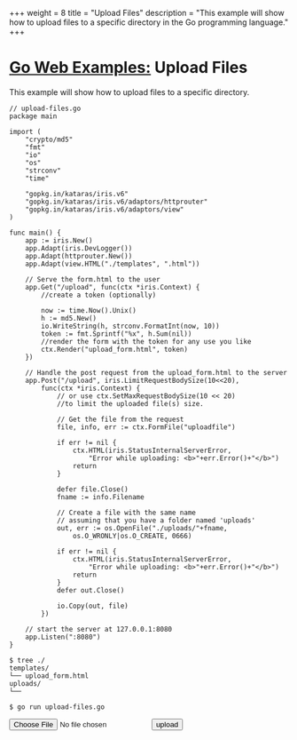 +++
weight = 8
title = "Upload Files"
description = "This example will show how to upload files to a specific directory in the Go programming language."
+++

# [Go Web Examples:](/) Upload Files

This example will show how to upload files to a specific directory.

```
// upload-files.go
package main

import (
	"crypto/md5"
	"fmt"
	"io"
	"os"
	"strconv"
	"time"

	"gopkg.in/kataras/iris.v6"
	"gopkg.in/kataras/iris.v6/adaptors/httprouter"
	"gopkg.in/kataras/iris.v6/adaptors/view"
)

func main() {
	app := iris.New()
	app.Adapt(iris.DevLogger())
	app.Adapt(httprouter.New())
	app.Adapt(view.HTML("./templates", ".html"))

	// Serve the form.html to the user
	app.Get("/upload", func(ctx *iris.Context) {
		//create a token (optionally)

		now := time.Now().Unix()
		h := md5.New()
		io.WriteString(h, strconv.FormatInt(now, 10))
		token := fmt.Sprintf("%x", h.Sum(nil))
		//render the form with the token for any use you like
		ctx.Render("upload_form.html", token)
	})

	// Handle the post request from the upload_form.html to the server
	app.Post("/upload", iris.LimitRequestBodySize(10<<20),
		func(ctx *iris.Context) {
			// or use ctx.SetMaxRequestBodySize(10 << 20)
			//to limit the uploaded file(s) size.

			// Get the file from the request
			file, info, err := ctx.FormFile("uploadfile")

			if err != nil {
				ctx.HTML(iris.StatusInternalServerError,
					"Error while uploading: <b>"+err.Error()+"</b>")
				return
			}

			defer file.Close()
			fname := info.Filename

			// Create a file with the same name
			// assuming that you have a folder named 'uploads'
			out, err := os.OpenFile("./uploads/"+fname,
				os.O_WRONLY|os.O_CREATE, 0666)

			if err != nil {
				ctx.HTML(iris.StatusInternalServerError,
					"Error while uploading: <b>"+err.Error()+"</b>")
				return
			}
			defer out.Close()

			io.Copy(out, file)
		})

	// start the server at 127.0.0.1:8080
	app.Listen(":8080")
}

```
```
$ tree ./
templates/
└── upload_form.html
uploads/
└──
```
```
$ go run upload-files.go
```
<html>
<head>
<title>Upload file</title>
</head>
<body>
	<form enctype="multipart/form-data"
		action="http://127.0.0.1:8080/upload" method="post">
		<input type="file" name="uploadfile" /> <input type="hidden"
			name="token" value="{{.}}" /> <input type="submit" value="upload" />
	</form>
</body>
</html>
